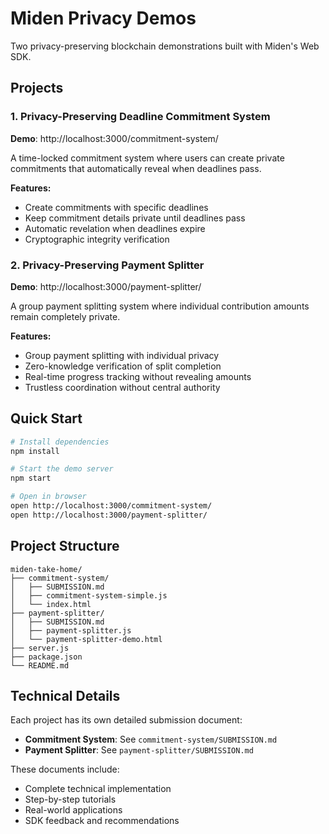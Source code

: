 # Miden Privacy Demos

Two privacy-preserving blockchain demonstrations built with Miden's Web SDK.

## Projects

### 1. Privacy-Preserving Deadline Commitment System
**Demo**: http://localhost:3000/commitment-system/

A time-locked commitment system where users can create private commitments that automatically reveal when deadlines pass.

**Features:**
- Create commitments with specific deadlines
- Keep commitment details private until deadlines pass
- Automatic revelation when deadlines expire
- Cryptographic integrity verification

### 2. Privacy-Preserving Payment Splitter
**Demo**: http://localhost:3000/payment-splitter/

A group payment splitting system where individual contribution amounts remain completely private.

**Features:**
- Group payment splitting with individual privacy
- Zero-knowledge verification of split completion
- Real-time progress tracking without revealing amounts
- Trustless coordination without central authority

## Quick Start

```bash
# Install dependencies
npm install

# Start the demo server
npm start

# Open in browser
open http://localhost:3000/commitment-system/ 
open http://localhost:3000/payment-splitter/

```

## Project Structure

```
miden-take-home/
├── commitment-system/
│   ├── SUBMISSION.md     
│   ├── commitment-system-simple.js
│   └── index.html
├── payment-splitter/
│   ├── SUBMISSION.md          
│   ├── payment-splitter.js
│   └── payment-splitter-demo.html
├── server.js
├── package.json
└── README.md
```

## Technical Details

Each project has its own detailed submission document:
- **Commitment System**: See `commitment-system/SUBMISSION.md`
- **Payment Splitter**: See `payment-splitter/SUBMISSION.md`

These documents include:
- Complete technical implementation
- Step-by-step tutorials
- Real-world applications
- SDK feedback and recommendations
